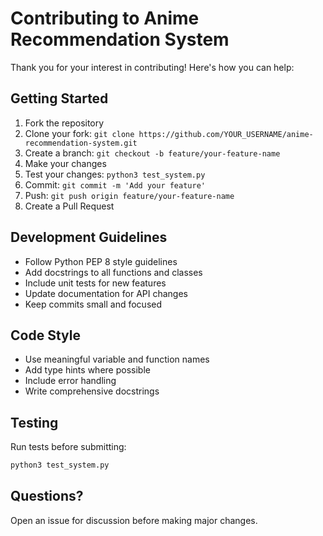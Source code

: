 # Contributing to Anime Recommendation System

Thank you for your interest in contributing! Here's how you can help:

## Getting Started

1. Fork the repository
2. Clone your fork: `git clone https://github.com/YOUR_USERNAME/anime-recommendation-system.git`
3. Create a branch: `git checkout -b feature/your-feature-name`
4. Make your changes
5. Test your changes: `python3 test_system.py`
6. Commit: `git commit -m 'Add your feature'`
7. Push: `git push origin feature/your-feature-name`
8. Create a Pull Request

## Development Guidelines

- Follow Python PEP 8 style guidelines
- Add docstrings to all functions and classes
- Include unit tests for new features
- Update documentation for API changes
- Keep commits small and focused

## Code Style

- Use meaningful variable and function names
- Add type hints where possible
- Include error handling
- Write comprehensive docstrings

## Testing

Run tests before submitting:
```bash
python3 test_system.py
```

## Questions?

Open an issue for discussion before making major changes.
